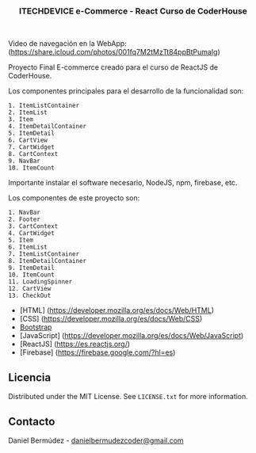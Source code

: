 <div align="center">

  <h3 align="center">ITECHDEVICE e-Commerce - React Curso de CoderHouse</h3>
<br />

  <p align="center">
    
   
</div>

Video de navegación en la WebApp: (https://share.icloud.com/photos/001fq7M2tMzTt84ppBtPumaIg)

Proyecto Final E-commerce creado para el curso de ReactJS de CoderHouse.



Los componentes principales para el desarrollo de la funcionalidad son: 

    1. ItemListContainer
    2. ItemList
    3. Item
    4. ItemDetailContainer
    5. ItemDetail
    6. CartView
    7. CartWidget
    8. CartContext
    9. NavBar
    10. ItemCount

Importante instalar el software necesario, NodeJS, npm, firebase, etc. 

Los componentes de este proyecto son:

    1. NavBar
    2. Footer
    3. CartContext
    4. CartWidget
    5. Item
    6. ItemList
    7. ItemListContainer
    8. ItemDetailContainer
    9. ItemDetail
    10. ItemCount
    11. LoadingSpinner
    12. CartView
    13. CheckOut

* [HTML] (https://developer.mozilla.org/es/docs/Web/HTML)
* [CSS] (https://developer.mozilla.org/es/docs/Web/CSS)
* [Bootstrap](https://getbootstrap.com)
* [JavaScript] (https://developer.mozilla.org/es/docs/Web/JavaScript)
* [ReactJS] (https://es.reactjs.org/)
* [Firebase] (https://firebase.google.com/?hl=es)



## Licencia

Distributed under the MIT License. See `LICENSE.txt` for more information.

## Contacto

Daniel Bermúdez - danielbermudezcoder@gmail.com
